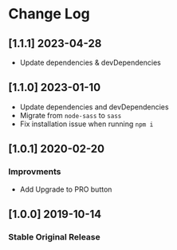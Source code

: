 # Change Log

## [1.1.1] 2023-04-28

- Update dependencies & devDependencies

## [1.1.0] 2023-01-10

- Update dependencies and devDependencies
- Migrate from `node-sass` to `sass`
- Fix installation issue when running `npm i`

## [1.0.1] 2020-02-20

### Improvments

- Add Upgrade to PRO button

## [1.0.0] 2019-10-14

### Stable Original Release
